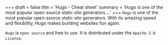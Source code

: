 +++
draft = false
title = 'Hugo - Cheat sheet'
summary = 'Hugo is one of the most popular open-source static site generators....'
+++
`Hugo` is one of the most popular open-source static site generators. With its amazing speed and flexibility, Hugo makes building websites fun again.

`Hugo` is `open source` and free to use. It is distributed under the `Apache 2.0 License`.
